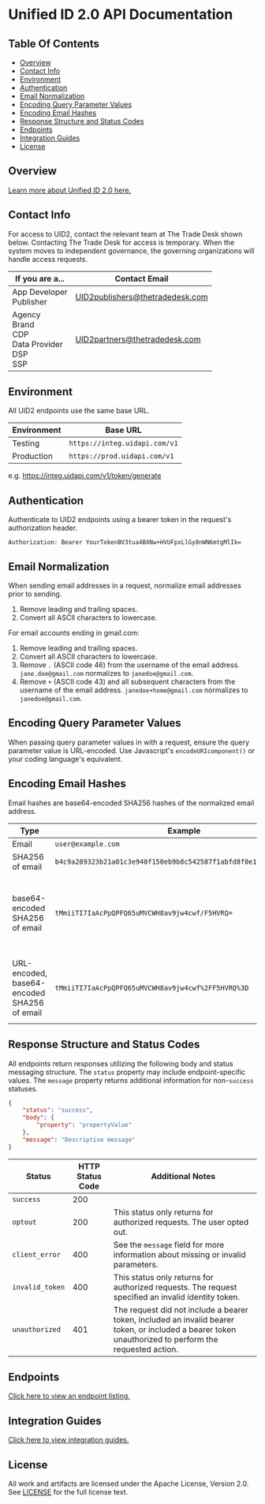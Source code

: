 # Unified ID 2.0 API Documentation

## Table Of Contents
* [Overview](#overview)
* [Contact Info](#contact-info)
* [Environment](#environment)
* [Authentication](#authentication)
* [Email Normalization](#email-normalization)
* [Encoding Query Parameter Values](#encoding-query-parameter-values)
* [Encoding Email Hashes](#encoding-email-hashes)
* [Response Structure and Status Codes](#response-structure-and-status-codes)
* [Endpoints](#endpoints)
* [Integration Guides](#integration-guides)
* [License](#license)


## Overview

[Learn more about Unified ID 2.0 here.](../README.md)

## Contact Info

For access to UID2, contact the relevant team at The Trade Desk shown below. Contacting The Trade Desk for access is temporary. When the system moves to independent governance, the governing organizations will handle access requests.

| If you are a... | Contact Email |
| --- | --- |
| App Developer<br>Publisher | UID2publishers@thetradedesk.com |
| Agency<br>Brand<br>CDP<br>Data Provider<br>DSP<br>SSP | UID2partners@thetradedesk.com |

## Environment 

All UID2 endpoints use the same base URL.

| Environment | Base URL |
| --- | --- |
| Testing | ```https://integ.uidapi.com/v1``` |
| Production | ```https://prod.uidapi.com/v1``` |

e.g. https://integ.uidapi.com/v1/token/generate

## Authentication

Authenticate to UID2 endpoints using a bearer token in the request's authorization header. 

```Authorization: Bearer YourTokenBV3tua4BXNw+HVUFpxLlGy8nWN6mtgMlIk=```

## Email Normalization

When sending email addresses in a request, normalize email addresses prior to sending.

1. Remove leading and trailing spaces.
2. Convert all ASCII characters to lowercase.

For email accounts ending in gmail.com:

1. Remove leading and trailing spaces.
2. Convert all ASCII characters to lowercase.
3. Remove `.` (ASCII code 46) from the username of the email address. `jane.doe@gmail.com` normalizes to `janedoe@gmail.com`.
4. Remove `+` (ASCII code 43) and all subsequent characters from the username of the email address. `janedoe+home@gmail.com` normalizes to `janedoe@gmail.com`.

## Encoding Query Parameter Values

When passing query parameter values in with a request, ensure the query parameter value is URL-encoded. Use Javascript's `encodeURIcomponent()` or your coding language's equivalent.

## Encoding Email Hashes

Email hashes are base64-encoded SHA256 hashes of the normalized email address.

| Type | Example | Use |
| --- | --- | --- |
| Email | `user@example.com` | |
| SHA256 of email | `b4c9a289323b21a01c3e940f150eb9b8c542587f1abfd8f0e1cc1ffc5e475514` | |
| base64-encoded SHA256 of email | `tMmiiTI7IaAcPpQPFQ65uMVCWH8av9jw4cwf/F5HVRQ=` | Use this encoding for `email_hash` values sent in the request body. |
| URL-encoded, base64-encoded SHA256 of email| `tMmiiTI7IaAcPpQPFQ65uMVCWH8av9jw4cwf%2FF5HVRQ%3D` | Use this encoding for `email_hash` query parameter values. |

## Response Structure and Status Codes

All endpoints return responses utilizing the following body and status messaging structure. The `status` property may include endpoint-specific values. The `message` property returns additional information for non-`success` statuses.

```json
{
    "status": "success",
    "body": {
        "property": "propertyValue"
    },
    "message": "Descriptive message"
}
```

| Status | HTTP Status Code | Additional Notes |
| --- | --- | --- |
| `success` | 200 | |
| `optout` | 200 | This status only returns for authorized requests. The user opted out. |
| `client_error` | 400 | See the `message` field for more information about missing or invalid parameters. |
| `invalid_token` | 400 | This status only returns for authorized requests. The request specified an invalid identity token. |
| `unauthorized` | 401 | The request did not include a bearer token, included an invalid bearer token, or included a bearer token unauthorized to perform the requested action. |

## Endpoints

[Click here to view an endpoint listing.](./v1/endpoints/README.md)

## Integration Guides
[Click here to view integration guides.](./v1/guides/README.md)

## License
All work and artifacts are licensed under the Apache License, Version 2.0. See [LICENSE](http://www.apache.org/licenses/LICENSE-2.0.txt) for the full license text.
